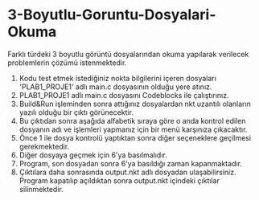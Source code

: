 # 3-Boyutlu-Goruntu-Dosyalari-Okuma
Farklı türdeki 3 boyutlu görüntü dosyalarından okuma yapılarak verilecek problemlerin çözümü istenmektedir.
1. Kodu test etmek istediğiniz nokta bilgilerini içeren dosyaları 'PLAB1_PROJE1' adlı main.c dosyasının olduğu yere atınız.
2. PLAB1_PROJE1 adlı main.c dosyasını Codeblocks ile çalıştırınız.
3. Build&Run işleminden sonra attığınız dosyalardan nkt uzantılı olanların yazılı olduğu bir çıktı görünecektir.
4. Bu çıktıdan sonra aşağıda alfabetik sıraya göre o anda kontrol edilen dosyanın adı ve işlemleri yapmanız için bir menü karşınıza çıkacaktır.
5. Önce 1 ile dosya kontrolü yaptıktan sonra diğer seçeneklere geçilmesi gerekmektedir.
6. Diğer dosyaya geçmek için 6'ya basılmalıdır.
7. Program, son dosyadan sonra 6'ya basıldığı zaman kapanmaktadır.
8. Çıktılara daha sonrasında output.nkt adlı dosyadan ulaşabilirsiniz. Program kapatılıp açıldıktan sonra output.nkt içindeki çıktılar silinmektedir.
